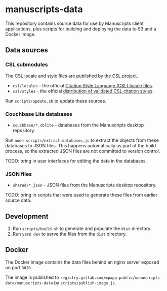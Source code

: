 # manuscripts-data

This repository contains source data for use by Manuscripts client applications, plus scripts for building and deploying the data to S3 and a Docker image.

## Data sources

### CSL submodules

The CSL locale and style files are published by [the CSL project](https://citationstyles.org/).

* `csl/locales` - the official [Citation Style Language (CSL) locale files](https://github.com/citation-style-language/locales).
* `csl/styles` - the official [distribution of validated CSL citation styles](https://github.com/citation-style-language/styles-distribution).

Run `scripts/update.sh` to update these sources.

### Couchbase Lite databases

* `couchbase/*.cblite` - databases from the Manuscripts desktop repository.

Run `node scripts/extract-databases.js` to extract the objects from these databases to JSON files. This happens automatically as part of the build process, so the extracted JSON files are not committed to version control.

TODO: bring in user interfaces for editing the data in the databases.

### JSON files

* `shared/*.json` - JSON files from the Manuscripts desktop repository.

TODO: bring in scripts that were used to generate these files from earlier source data.

## Development

1. Run `scripts/build.sh` to generate and populate the `dist` directory.
1. Run `yarn dev` to serve the files from the `dist` directory.

## Docker

The Docker image contains the data files behind an nginx server exposed on port `8020`.
 
The image is published to `registry.gitlab.com/mpapp-public/manuscripts-data/manuscripts-data` by `scripts/publish-image.js`.
